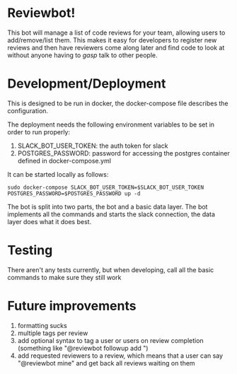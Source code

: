 # Reviewbot!

This bot will manage a list of code reviews for your team, allowing users to add/remove/list them.  This makes it easy for developers to register new reviews and then have reviewers come along later and find code to look at without anyone having to *gasp* talk to other people.

# Development/Deployment

This is designed to be run in docker, the docker-compose file describes the configuration.

The deployment needs the following environment variables to be set in order to run properly:
  1. SLACK_BOT_USER_TOKEN: the auth token for slack
  1. POSTGRES_PASSWORD: password for accessing the postgres container defined in docker-compose.yml

It can be started locally as follows:
```
sudo docker-compose SLACK_BOT_USER_TOKEN=$SLACK_BOT_USER_TOKEN POSTGRES_PASSWORD=$POSTGRES_PASSWORD up -d
```

The bot is split into two parts, the bot and a basic data layer.  The bot implements all the commands and starts the slack connection, the data layer does what it does best.

# Testing
There aren't any tests currently, but when developing, call all the basic commands to make sure they still work

# Future improvements

1. formatting sucks
1. multiple tags per review
1. add optional syntax to tag a user or users on review completion (something like "@reviewbot followup add <review ID> <user handle>")
1. add requested reviewers to a review, which means that a user can say "@reviewbot mine" and get back all reviews waiting on them
